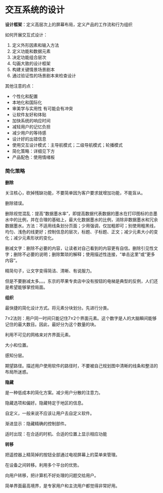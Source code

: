 # 交互系统的设计

**设计框架**：定义高层次上的屏幕布局，定义产品的工作流和行为组织

如何开展交互式设计：

1. 定义外形因素和输入方法
2. 定义功能和数据元素
3. 决定功能组合层次
4. 勾画大致的设计框架
5. 构建关键情景场景剧本
6. 通过验证性的场景剧本来检查设计

其他注意的点：

* 个性化和配置
* 本地化和国际化
* 审美学与实用性 有可能会有冲突
* 让软件友好和体贴
* 加快系统的响应时间
* 减轻用户的记忆负担
* 减少用户的等待感
* 设计好的出错信息
* 使用交互设计模式：主导航模式；二级导航模式；轮播模式
* 简化策略：详细见下方
* 产品配色：使用情绪板

### 简化策略

**删除**

关注核心，砍掉残缺功能，不要简单因为客户要求就增加功能，不能盲从。

删除错误。

删除视觉混乱：提高“数据墨水率”，即提高数据代表数据的墨水在打印图标的总墨水中的比例，并在合理的基础上，最大化数据墨水的比例，消除非数据墨水和冗余数据墨水。方法：不适用线条划分页面；少用强调，仅加粗即可；别使用粗黑线，均匀、浅色的线更好；控制信息的层次，标题、子标题、正文；减少元素大小的变化；减少元素形状的变化。

删减文字：删除不必要的内容，让读者对自己看到的内容更有自信。删除引见性文字；删除不必要的说明；删除繁琐的解释；使用描述性连接，“单击这里”或“更多内容”。

精简句子，让文字变得简洁、清晰、有说服力。

但是不要删减太多。。。东京的苹果专卖店中没有按钮的电梯是典型的反例，人们还是希望能够掌控局面。

**组织**

最快捷的简化设计方式。将元素分块划分。先进行分类。

7±2法则：用户同一时间只能记住7±2个界面元素。这个数字是人的大脑瞬间能够记住的最大数目。因此，最好分为这个数量的块。

利用不可见的网格来对齐界面元素。

大小和位置。

感知分层。

期望路径。描述用户使用软件的路径时，不要被自己规划图中清晰的线条和整洁的布局所迷惑。

**隐藏**

是一种低成本的简化方案。减少用户分散的注意力。

隐藏选项和偏好。隐藏特定于地区的信息。

自定义，一般来说不应该让用户去自定义软件。

渐进显示：隐藏精确的控制部件。

适时出现：在合适的时机、合适的位置上显示相应功能

**转移**

把遥控器上精简掉的按钮全部通过电视屏幕上的菜单来管理。

在设备之间转移。利用多个平台的优势。

向用户转移，把计算机不好处理的问题交给用户。

简单界面最高境界，是专家用户和主流用户都觉得非常好用。
